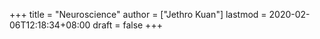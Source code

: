+++
title = "Neuroscience"
author = ["Jethro Kuan"]
lastmod = 2020-02-06T12:18:34+08:00
draft = false
+++
